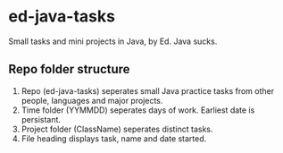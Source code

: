 # ed-java-tasks
Small tasks and mini projects in Java, by Ed.
Java sucks.

## Repo folder structure
1. Repo (ed-java-tasks) seperates small Java practice tasks from other people, languages and major projects.
2. Time folder (YYMMDD) seperates days of work. Earliest date is persistant.
3. Project folder (ClassName) seperates distinct tasks.
4. File heading displays task, name and date started.